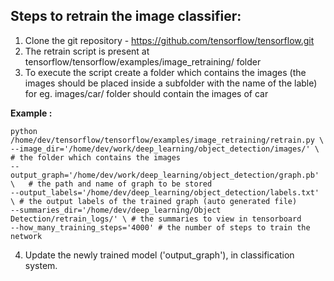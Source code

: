 ## Steps to retrain the image classifier:

1. Clone the git repository - https://github.com/tensorflow/tensorflow.git
2. The retrain script is present at tensorflow/tensorflow/examples/image_retraining/ folder
3. To execute the script create a folder which contains the images (the images should be placed inside a subfolder with the name of the lable)
for eg. images/car/ folder should contain the images of car

**Example :**
```
python /home/dev/tensorflow/tensorflow/examples/image_retraining/retrain.py \
--image_dir='/home/dev/work/deep_learning/object_detection/images/' \   # the folder which contains the images
--output_graph='/home/dev/work/deep_learning/object_detection/graph.pb' \	# the path and name of graph to be stored
--output_labels='/home/dev/deep_learning/object_detection/labels.txt' \ # the output labels of the trained graph (auto generated file)
--summaries_dir='/home/dev/deep_learning/Object Detection/retrain_logs/' \ # the summaries to view in tensorboard
--how_many_training_steps='4000' # the number of steps to train the network
```

4. Update the newly trained model ('output_graph'), in classification system.
